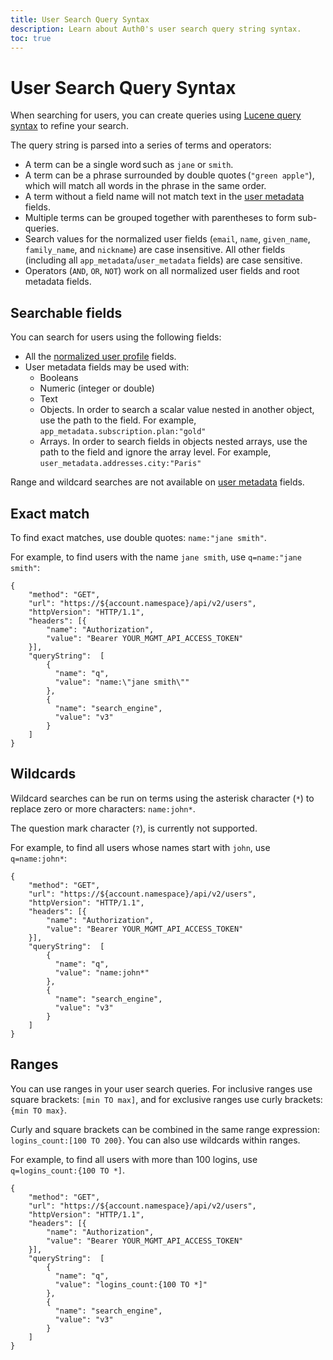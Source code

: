 ```yaml
---
title: User Search Query Syntax
description: Learn about Auth0's user search query string syntax.
toc: true
---
```


# User Search Query Syntax

When searching for users, you can create queries using [Lucene query syntax](http://www.lucenetutorial.com/lucene-query-syntax.html) to refine your search.

The query string is parsed into a series of terms and operators:

* A term can be a single word such as `jane` or `smith`.
* A term can be a phrase surrounded by double quotes (`"green apple"`), which will match all words in the phrase in the same order.
* A term without a field name will not match text in the [user metadata](/metadata) fields.
* Multiple terms can be grouped together with parentheses to form sub-queries.
* Search values for the normalized user fields (`email`, `name`, `given_name`, `family_name`, and `nickname`) are case insensitive. All other fields (including all `app_metadata`/`user_metadata` fields) are case sensitive.
* Operators (`AND`, `OR`, `NOT`) work on all normalized user fields and root metadata fields.

## Searchable fields

You can search for users using the following fields:

* All the [normalized user profile](/user-profile/normalized/auth0) fields.
* User metadata fields may be used with:
    * Booleans
    * Numeric (integer or double)
    * Text
    * Objects. In order to search a scalar value nested in another object, use the path to the field. For example, `app_metadata.subscription.plan:"gold"`
    * Arrays. In order to search fields in objects nested arrays, use the path to the field and ignore the array level. For example, `user_metadata.addresses.city:"Paris"`

Range and wildcard searches are not available on [user metadata](/metadata) fields.

## Exact match

To find exact matches, use double quotes: `name:"jane smith"`.

For example, to find users with the name `jane smith`, use `q=name:"jane smith"`:

```har
{
    "method": "GET",
    "url": "https://${account.namespace}/api/v2/users",
    "httpVersion": "HTTP/1.1",
    "headers": [{
        "name": "Authorization",
        "value": "Bearer YOUR_MGMT_API_ACCESS_TOKEN"
    }],
    "queryString":  [
        {
          "name": "q",
          "value": "name:\"jane smith\""
        },
        {
          "name": "search_engine",
          "value": "v3"
        }
    ]
}
```

## Wildcards

Wildcard searches can be run on terms using the asterisk character (`*`) to replace zero or more characters: `name:john*`.

The question mark character (`?`), is currently not supported.

For example, to find all users whose names start with `john`, use `q=name:john*`:

```har
{
    "method": "GET",
    "url": "https://${account.namespace}/api/v2/users",
    "httpVersion": "HTTP/1.1",
    "headers": [{
        "name": "Authorization",
        "value": "Bearer YOUR_MGMT_API_ACCESS_TOKEN"
    }],
    "queryString":  [
        {
          "name": "q",
          "value": "name:john*"
        },
        {
          "name": "search_engine",
          "value": "v3"
        }
    ]
}
```

## Ranges

You can use ranges in your user search queries. For inclusive ranges use square brackets: `[min TO max]`, and for exclusive ranges use curly brackets: `{min TO max}`.

Curly and square brackets can be combined in the same range expression: `logins_count:[100 TO 200}`. You can also use wildcards within ranges.

For example, to find all users with more than 100 logins, use `q=logins_count:{100 TO *]`.

```har
{
    "method": "GET",
    "url": "https://${account.namespace}/api/v2/users",
    "httpVersion": "HTTP/1.1",
    "headers": [{
        "name": "Authorization",
        "value": "Bearer YOUR_MGMT_API_ACCESS_TOKEN"
    }],
    "queryString":  [
        {
          "name": "q",
          "value": "logins_count:{100 TO *]"
        },
        {
          "name": "search_engine",
          "value": "v3"
        }
    ]
}
```
